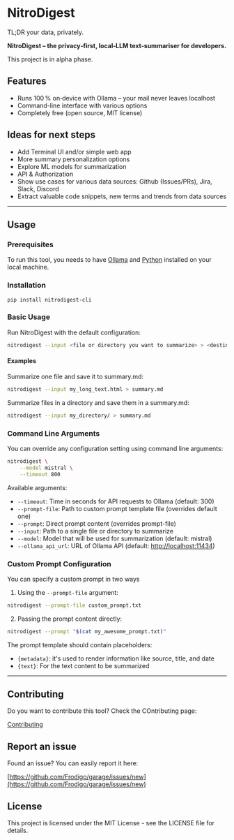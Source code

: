 # NitroDigest

TL;DR your data, privately.

**NitroDigest – the privacy‑first, local‑LLM text‑summariser for developers.**

This project is in alpha phase.

## Features

- Runs 100 % on‑device with Ollama – your mail never leaves localhost
- Command-line interface with various options
- Completely free (open source, MIT license)

## Ideas for next steps

- Add Terminal UI and/or simple web app
- More summary personalization options
- Explore ML models for summarization
- API & Authorization
- Show use cases for various data sources: Github (Issues/PRs), Jira, Slack, Discord
- Extract valuable code snippets, new terms and trends from data sources

---

## Usage

### Prerequisites

To run this tool, you needs to have [Ollama](https://ollama.com/download) and [Python](https://www.python.org/downloads/) installed on your local machine.

### Installation

`pip install nitrodigest-cli`

### Basic Usage

Run NitroDigest with the default configuration:

```bash
nitrodigest --input <file or directory you want to summarize> > <destination where to want to save summary>
```

#### Examples

Summarize one file and save it to summary.md:

```bash
nitrodigest --input my_long_text.html > summary.md
```

Summarize files in a directory and save them in a summary.md:

```bash
nitrodigest --input my_directory/ > summary.md
```

### Command Line Arguments

You can override any configuration setting using command line arguments:

```bash
nitrodigest \
    --model mistral \
    --timeout 800
```

Available arguments:

- `--timeout`: Time in seconds for API requests to Ollama (default: 300)
- `--prompt-file`: Path to custom prompt template file (overrides default one)
- `--prompt`: Direct prompt content (overrides prompt-file)
- `--input`: Path to a single file or directory to summarize
- `--model`: Model that will be used for summarization (default: mistral)
- `--ollama_api_url`: URL of Ollama API (default: <http://localhost:11434>)

### Custom Prompt Configuration

You can specify a custom prompt in two ways

1. Using the `--prompt-file` argument:

```bash
nitrodigest --prompt-file custom_prompt.txt
```

2. Passing the prompt content directly:

```bash
nitrodigest --prompt "$(cat my_awesome_prompt.txt)"
```

The prompt template should contain placeholders:

- `{metadata}`: it's used to render information like source, title, and date
- `{text}`: For the text content to be summarized

---

## Contributing

Do you want to contribute this tool? Check the COntributing page:

[Contributing](./Docs/Contributing.md)

## Report an issue

Found an issue? You can easily report it here:

[https://github.com/Frodigo/garage/issues/new](https://github.com/Frodigo/garage/issues/new)

## License

This project is licensed under the MIT License - see the LICENSE file for details.
